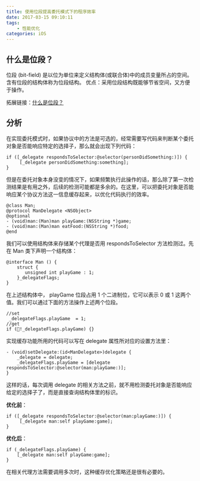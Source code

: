 ```yaml
---
title: 使用位段提高委托模式下的程序效率
date: 2017-03-15 09:10:11
tags:
    - 性能优化
categories: iOS
---
```


## 什么是位段？

位段 (bit-field) 是以位为单位来定义结构体(或联合体)中的成员变量所占的空间。含有位段的结构体称为位段结构。
优点：采用位段结构既能够节省空间，又方便于操作。

<!--more-->

拓展链接：[什么是位段？](http://www.jianshu.com/p/32a91972898a)

## 分析

在实现委托模式时，如果协议中的方法是可选的，经常需要写代码来判断某个委托对象是否能响应特定的选择子，那么就会出现下列代码：

```objc
if ([_delegate respondsToSelector:@selector(personDidSomething:)]) {
     [_delegate personDidSomething:something];
}
```

但是在委托对象本身没变的情况下，如果频繁执行此操作的话，那么除了第一次检测结果是有用之外，后续的检测可能都是多余的。在这里，可以把委托对象是否能响应某个协议方法这一信息缓存起来，以优化代码执行的效率。

```objc
@class Man;
@protocol ManDelegate <NSObject>
@optional
- (void)man:(Man)man playGame:(NSString *)game;
- (void)man:(Man)man eatFood:(NSString *)food;
@end
```

我们可以使用结构体来存储某个代理是否用 respondsToSelector 方法检测过。先在 Man 类下声明一个结构体：

```objc
@interface Man () {
    struct {
       unsigned int playGame : 1;
    }_delegateFlags;
}
```

在上述结构体中， playGame 位段占用 1 个二进制位，它可以表示 0 或 1 这两个值。我们可以通过下面的方法操作上述两个位段。

```objc
//set
 _delegateFlags.playGame  = 1;
//get
if (!_delegateFlags.playGame) {}
```

实现缓存功能所用的代码可以写在 delegate 属性所对应的设置方法里：

```objc
- (void)setDelegate:(id<ManDelegate>)delegate {
    _delegate = delegate;
    _delegateFlags.playGame = [delegate respondsToSelector:@selector(man:playGame:)];
}
```

这样的话，每次调用 delegate 的相关方法之前，就不用检测委托对象是否能响应给定的选择子了，而是直接查询结构体里的标识。

**优化前**：

```objc
if ([_delegate respondsToSelector:@selector(man:playGame:)]) {
     [_delegate man:self playGame:game];
}
```
**优化后**：

```objc
if (_delegateFlags.playGame) {
    [_delegate man:self playGame:game];
}
```

在相关代理方法需要调用多次时，这种缓存优化策略还是很有必要的。
